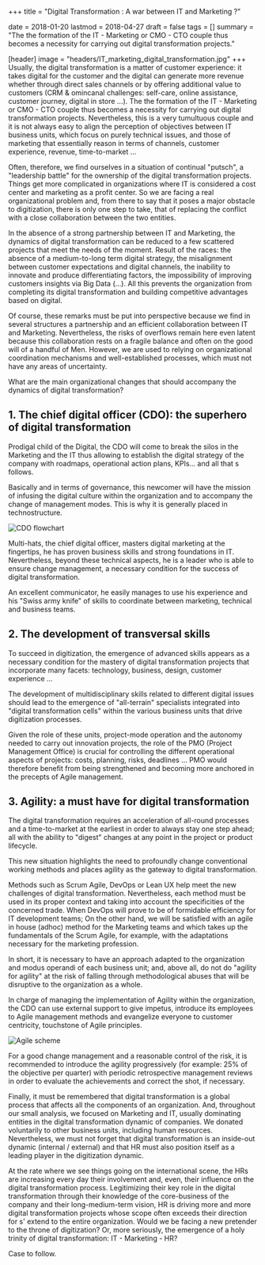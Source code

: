 +++
title = "Digital Transformation : A war between IT and Marketing ?"

date = 2018-01-20
lastmod = 2018-04-27
draft = false
tags = []
summary = "The the formation of the IT - Marketing or CMO - CTO couple thus becomes a necessity for carrying out digital transformation projects."

[header]
image = "headers/IT_marketing_digital_transformation.jpg"
+++
Usually, the digital transformation is a matter of customer experience: it takes digital for the customer and the digital can generate more revenue whether through direct sales channels or by offering additional value to customers (CRM & omincanal challenges: self-care, online assistance, customer journey, digital in store ...).
The the formation of the IT - Marketing or CMO - CTO couple thus becomes a necessity for carrying out digital transformation projects. Nevertheless, this is a very tumultuous couple and it is not always easy to align the perception of objectives between IT business units, which focus on purely technical issues, and those of marketing that essentially reason in terms of channels, customer experience, revenue, time-to-market ...

Often, therefore, we find ourselves in a situation of continual "putsch", a "leadership battle" for the ownership of the digital transformation projects. Things get more complicated in organizations where IT is considered a cost center and marketing as a profit center. So we are facing a real organizational problem and, from there to say that it poses a major obstacle to digitization, there is only one step to take, that of replacing the conflict with a close collaboration between the two entities.

In the absence of a strong partnership between IT and Marketing, the dynamics of digital transformation can be reduced to a few scattered projects that meet the needs of the moment. Result of the races: the absence of a medium-to-long term digital strategy, the misalignment between customer expectations and digital channels, the inability to innovate and produce differentiating factors, the impossibility of improving customers insights via Big Data (...). All this prevents the organization from completing its digital transformation and building competitive advantages based on digital.

Of course, these remarks must be put into perspective because we find in several structures a partnership and an efficient collaboration between IT and Marketing. Nevertheless, the risks of overflows remain here even latent because this collaboration rests on a fragile balance and often on the good will of a handful of Men. However, we are used to relying on organizational coordination mechanisms and well-established processes, which must not have any areas of uncertainty.

What are the main organizational changes that should accompany the dynamics of digital transformation?

## 1. The chief digital officer (CDO): the superhero of digital transformation
Prodigal child of the Digital, the CDO will come to break the silos in the Marketing and the IT thus allowing to establish the digital strategy of the company with roadmaps, operational action plans, KPIs... and all that s follows.

Basically and in terms of governance, this newcomer will have the mission of infusing the digital culture within the organization and to accompany the change of management modes. This is why it is generally placed in technostructure.

![CDO flowchart](/img/cdo.jpg)

Multi-hats, the chief digital officer, masters digital marketing at the fingertips, he has proven business skills and strong foundations in IT. Nevertheless, beyond these technical aspects, he is a leader who is able to ensure change management, a necessary condition for the success of digital transformation.

An excellent communicator, he easily manages to use his experience and his "Swiss army knife" of skills to coordinate between marketing, technical and business teams.

## 2. The development of transversal skills
To succeed in digitization, the emergence of advanced skills appears as a necessary condition for the mastery of digital transformation projects that incorporate many facets: technology, business, design, customer experience ...

The development of multidisciplinary skills related to different digital issues should lead to the emergence of "all-terrain" specialists integrated into "digital transformation cells" within the various business units that drive digitization processes.

Given the role of these units, project-mode operation and the autonomy needed to carry out innovation projects, the role of the PMO (Project Management Office) is crucial for controlling the different operational aspects of projects: costs, planning, risks, deadlines ... PMO would therefore benefit from being strengthened and becoming more anchored in the precepts of Agile management.

## 3. Agility: a must have for digital transformation
The digital transformation requires an acceleration of all-round processes and a time-to-market at the earliest in order to always stay one step ahead; all with the ability to "digest" changes at any point in the project or product lifecycle.

This new situation highlights the need to profoundly change conventional working methods and places agility as the gateway to digital transformation.

Methods such as Scrum Agile, DevOps or Lean UX help meet the new challenges of digital transformation. Nevertheless, each method must be used in its proper context and taking into account the specificities of the concerned trade. When DevOps will prove to be of formidable efficiency for IT development teams; On the other hand, we will be satisfied with an agile in house (adhoc) method for the Marketing teams and which takes up the fundamentals of the Scrum Agile, for example, with the adaptations necessary for the marketing profession.

In short, it is necessary to have an approach adapted to the organization and modus operandi of each business unit; and, above all, do not do "agility for agility" at the risk of falling through methodological abuses that will be disruptive to the organization as a whole.

In charge of managing the implementation of Agility within the organization, the CDO can use external support to give impetus, introduce its employees to Agile management methods and evangelize everyone to customer centricity, touchstone of Agile principles.

![Agile scheme](/img/brain.jpg)

For a good change management and a reasonable control of the risk, it is recommended to introduce the agility progressively (for example: 25% of the objective per quarter) with periodic retrospective management reviews in order to evaluate the achievements and correct the shot, if necessary.

Finally, it must be remembered that digital transformation is a global process that affects all the components of an organization. And, throughout our small analysis, we focused on Marketing and IT, usually dominating entities in the digital transformation dynamic of companies. We donated voluntarily to other business units, including human resources. Nevertheless, we must not forget that digital transformation is an inside-out dynamic (internal / external) and that HR must also position itself as a leading player in the digitization dynamic.

At the rate where we see things going on the international scene, the HRs are increasing every day their involvement and, even, their influence on the digital transformation process. Legitimizing their key role in the digital transformation through their knowledge of the core-business of the company and their long-medium-term vision, HR is driving more and more digital transformation projects whose scope often exceeds their direction for s' extend to the entire organization. Would we be facing a new pretender to the throne of digitization? Or, more seriously, the emergence of a holy trinity of digital transformation: IT - Marketing - HR?

Case to follow.
